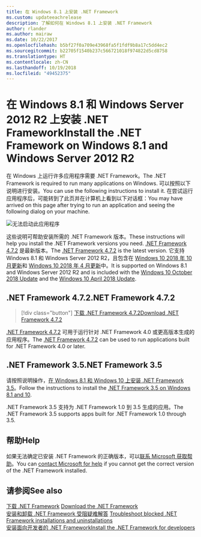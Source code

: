 ```yaml
---
title: 在 Windows 8.1 上安装 .NET Framework
ms.custom: updateeachrelease
description: 了解如何在 Windows 8.1 上安装 .NET Framework
author: rlander
ms.author: mairaw
ms.date: 10/22/2017
ms.openlocfilehash: b5bf27f0a709e43968fa5f1fdf9b8a17c5dd4ec2
ms.sourcegitcommit: b22705f1540b237c566721018f974822d5cd8758
ms.translationtype: HT
ms.contentlocale: zh-CN
ms.lasthandoff: 10/19/2018
ms.locfileid: "49452375"
---
```

# <a name="install-the-net-framework-on-windows-81-and-windows-server-2012-r2"></a><span data-ttu-id="2ba97-103">在 Windows 8.1 和 Windows Server 2012 R2 上安装 .NET Framework</span><span class="sxs-lookup"><span data-stu-id="2ba97-103">Install the .NET Framework on Windows 8.1 and Windows Server 2012 R2</span></span>

<span data-ttu-id="2ba97-104">在 Windows 上运行许多应用程序需要 .NET Framework。</span><span class="sxs-lookup"><span data-stu-id="2ba97-104">The .NET Framework is required to run many applications on Windows.</span></span> <span data-ttu-id="2ba97-105">可以按照以下说明进行安装。</span><span class="sxs-lookup"><span data-stu-id="2ba97-105">You can use the following instructions to install it.</span></span> <span data-ttu-id="2ba97-106">在尝试运行应用程序后，可能转到了此页并在计算机上看到以下对话框：</span><span class="sxs-lookup"><span data-stu-id="2ba97-106">You may have arrived on this page after trying to run an application and seeing the following dialog on your machine.</span></span>

![无法启动此应用程序](./media/this-application-could-not-be-started.png)

<span data-ttu-id="2ba97-108">这些说明可帮助安装所需的 .NET Framework 版本。</span><span class="sxs-lookup"><span data-stu-id="2ba97-108">These instructions will help you install the .NET Framework versions you need.</span></span> <span data-ttu-id="2ba97-109">[.NET Framework 4.7.2](https://go.microsoft.com/fwlink/?LinkID=863255) 是最新版本。</span><span class="sxs-lookup"><span data-stu-id="2ba97-109">The [.NET Framework 4.7.2](https://go.microsoft.com/fwlink/?LinkID=863255) is the latest version.</span></span> <span data-ttu-id="2ba97-110">它支持 Windows 8.1 和 Windows Server 2012 R2，且包含在 [Windows 10 2018 年 10 月更新](https://support.microsoft.com/en-us/help/4028685/windows-10-get-the-update)和 [Windows 10 2018 年 4 月更新](https://www.microsoft.com/software-download/windows10)中。</span><span class="sxs-lookup"><span data-stu-id="2ba97-110">It is supported on Windows 8.1 and Windows Server 2012 R2 and is included with the [Windows 10 October 2018 Update](https://support.microsoft.com/en-us/help/4028685/windows-10-get-the-update) and the [Windows 10 April 2018 Update](https://www.microsoft.com/software-download/windows10).</span></span>

## <a name="net-framework-472"></a><span data-ttu-id="2ba97-111">.NET Framework 4.7.2</span><span class="sxs-lookup"><span data-stu-id="2ba97-111">.NET Framework 4.7.2</span></span>

> [!div class="button"]
[<span data-ttu-id="2ba97-112">下载 .NET Framework 4.7.2</span><span class="sxs-lookup"><span data-stu-id="2ba97-112">Download .NET Framework 4.7.2</span></span>](https://www.microsoft.com/net/download/thank-you/net472?utm_source=ms-docs&utm_medium=referral)


<!-- (https://www.microsoft.com/net/framework/versions/net472?utm_source=ms-docs&utm_medium=referral) -->

<span data-ttu-id="2ba97-113">[.NET Framework 4.7.2](https://go.microsoft.com/fwlink/?LinkID=863255) 可用于运行针对 .NET Framework 4.0 或更高版本生成的应用程序。</span><span class="sxs-lookup"><span data-stu-id="2ba97-113">The [.NET Framework 4.7.2](https://go.microsoft.com/fwlink/?LinkID=863255) can be used to run applications built for .NET Framework 4.0 or later.</span></span>

## <a name="net-framework-35"></a><span data-ttu-id="2ba97-114">.NET Framework 3.5</span><span class="sxs-lookup"><span data-stu-id="2ba97-114">.NET Framework 3.5</span></span>

<span data-ttu-id="2ba97-115">请按照说明操作，[在 Windows 8.1 和 Windows 10 上安装 .NET Framework 3.5](dotnet-35-windows-10.md)。</span><span class="sxs-lookup"><span data-stu-id="2ba97-115">Follow the instructions to install the [.NET Framework 3.5 on Windows 8.1 and 10](dotnet-35-windows-10.md).</span></span>

<span data-ttu-id="2ba97-116">.NET Framework 3.5 支持为 .NET Framework 1.0 到 3.5 生成的应用。</span><span class="sxs-lookup"><span data-stu-id="2ba97-116">The .NET Framework 3.5 supports apps built for .NET Framework 1.0 through 3.5.</span></span>

## <a name="help"></a><span data-ttu-id="2ba97-117">帮助</span><span class="sxs-lookup"><span data-stu-id="2ba97-117">Help</span></span>

<span data-ttu-id="2ba97-118">如果无法确定已安装 .NET Framework 的正确版本，可以[联系 Microsoft 获取帮助](mailto:dotnet-install-help@service.microsoft.com?subject=Install-Help)。</span><span class="sxs-lookup"><span data-stu-id="2ba97-118">You can [contact Microsoft for help](mailto:dotnet-install-help@service.microsoft.com?subject=Install-Help) if you cannot get the correct version of the .NET Framework installed.</span></span>

## <a name="see-also"></a><span data-ttu-id="2ba97-119">请参阅</span><span class="sxs-lookup"><span data-stu-id="2ba97-119">See also</span></span>

<span data-ttu-id="2ba97-120">[下载 .NET Framework](https://www.microsoft.com/net/download/framework?utm_source=ms-docs&utm_medium=referral) </span><span class="sxs-lookup"><span data-stu-id="2ba97-120">[Download the .NET Framework](https://www.microsoft.com/net/download/framework?utm_source=ms-docs&utm_medium=referral) </span></span>  
<span data-ttu-id="2ba97-121">[安装和卸载 .NET Framework 受阻疑难解答](troubleshoot-blocked-installations-and-uninstallations.md) </span><span class="sxs-lookup"><span data-stu-id="2ba97-121">[Troubleshoot blocked .NET Framework installations and uninstallations](troubleshoot-blocked-installations-and-uninstallations.md) </span></span>  
[<span data-ttu-id="2ba97-122">安装面向开发者的 .NET Framework</span><span class="sxs-lookup"><span data-stu-id="2ba97-122">Install the .NET Framework for developers</span></span>](guide-for-developers.md)
